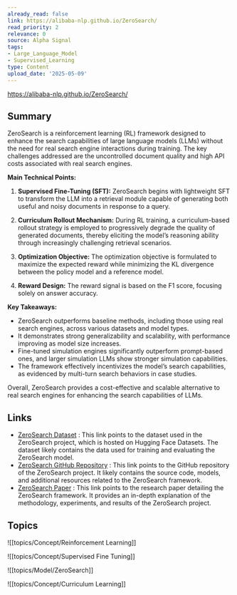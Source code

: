 ```yaml
---
already_read: false
link: https://alibaba-nlp.github.io/ZeroSearch/
read_priority: 2
relevance: 0
source: Alpha Signal
tags:
- Large_Language_Model
- Supervised_Learning
type: Content
upload_date: '2025-05-09'
---
```


https://alibaba-nlp.github.io/ZeroSearch/
## Summary

ZeroSearch is a reinforcement learning (RL) framework designed to enhance the search capabilities of large language models (LLMs) without the need for real search engine interactions during training. The key challenges addressed are the uncontrolled document quality and high API costs associated with real search engines.

**Main Technical Points:**

1. **Supervised Fine-Tuning (SFT):** ZeroSearch begins with lightweight SFT to transform the LLM into a retrieval module capable of generating both useful and noisy documents in response to a query.

2. **Curriculum Rollout Mechanism:** During RL training, a curriculum-based rollout strategy is employed to progressively degrade the quality of generated documents, thereby eliciting the model’s reasoning ability through increasingly challenging retrieval scenarios.

3. **Optimization Objective:** The optimization objective is formulated to maximize the expected reward while minimizing the KL divergence between the policy model and a reference model.

4. **Reward Design:** The reward signal is based on the F1 score, focusing solely on answer accuracy.

**Key Takeaways:**

- ZeroSearch outperforms baseline methods, including those using real search engines, across various datasets and model types.
- It demonstrates strong generalizability and scalability, with performance improving as model size increases.
- Fine-tuned simulation engines significantly outperform prompt-based ones, and larger simulation LLMs show stronger simulation capabilities.
- The framework effectively incentivizes the model’s search capabilities, as evidenced by multi-turn search behaviors in case studies.

Overall, ZeroSearch provides a cost-effective and scalable alternative to real search engines for enhancing the search capabilities of LLMs.
## Links

- [ZeroSearch Dataset](https://huggingface.co/datasets/sunhaonlp/ZeroSearch_dataset) : This link points to the dataset used in the ZeroSearch project, which is hosted on Hugging Face Datasets. The dataset likely contains the data used for training and evaluating the ZeroSearch model.
- [ZeroSearch GitHub Repository](https://github.com/Alibaba-nlp/ZeroSearch) : This link points to the GitHub repository of the ZeroSearch project. It likely contains the source code, models, and additional resources related to the ZeroSearch framework.
- [ZeroSearch Paper](https://arxiv.org/pdf/2505.04588) : This link points to the research paper detailing the ZeroSearch framework. It provides an in-depth explanation of the methodology, experiments, and results of the ZeroSearch project.

## Topics

![[topics/Concept/Reinforcement Learning]]

![[topics/Concept/Supervised Fine Tuning]]

![[topics/Model/ZeroSearch]]

![[topics/Concept/Curriculum Learning]]